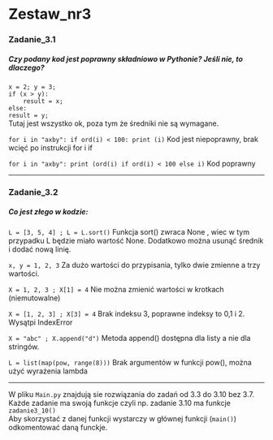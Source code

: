 # Zestaw_nr3

### Zadanie_3.1

##### Czy podany kod jest poprawny składniowo w Pythonie? Jeśli nie, to dlaczego?

`x = 2; y = 3;`<br>
`if (x > y):`<br>
`    result = x;`<br>
`else:`<br>
    `result = y;`<br>
Tutaj jest wszystko ok, poza tym że średniki nie są wymagane.

` for i in "axby": if ord(i) < 100: print (i) `
Kod jest niepoprawny, brak wcięć po instrukcji for i if 

`for i in "axby": print (ord(i) if ord(i) < 100 else i)`
 Kod poprawny

---

### Zadanie_3.2


##### Co jest złego w kodzie:
`L = [3, 5, 4] ; L = L.sort()`
Funkcja sort() zwraca None , wiec w tym przypadku L będzie miało wartość None.
Dodatkowo można usunąć średnik i dodać nową linię.

`x, y = 1, 2, 3`
Za dużo wartości do przypisania, tylko dwie zmienne a trzy wartości.

`X = 1, 2, 3 ; X[1] = 4`
Nie można zmienić wartości w krotkach (niemutowalne)

`X = [1, 2, 3] ; X[3] = 4`
Brak indeksu 3, poprawne indeksy to 0,1 i 2.
Wysątpi IndexError

`X = "abc" ; X.append("d")`
Metoda append() dostępna dla listy a nie dla stringów.

`L = list(map(pow, range(8)))`
Brak argumentów w funkcji pow(), można użyć wyrażenia lambda

---

W pliku `Main.py` znajdują sie rozwiązania do zadań od 3.3 do 3.10 bez 3.7.<br>
Każde zadanie ma swoją funkcje czyli np. zadanie 3.10 ma funkcje ` zadanie3_10() `<br>
Aby skorzystać z danej funkcji wystarczy w głównej funkcji (`main()`) odkomentować daną funckje.   
